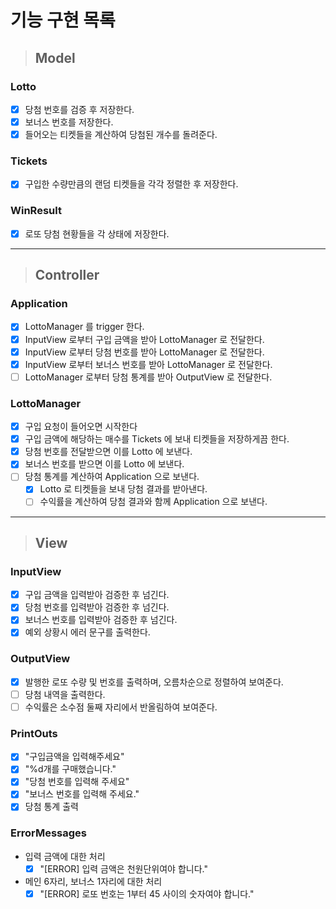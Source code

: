 # 기능 구현 목록
> ## Model

### Lotto
- [x] 당첨 번호를 검증 후 저장한다.
- [x] 보너스 번호를 저장한다.
- [x] 들어오는 티켓들을 계산하여 당첨된 개수를 돌려준다.

### Tickets
- [x] 구입한 수량만큼의 랜덤 티켓들을 각각 정렬한 후 저장한다.

### WinResult
- [x] 로또 당첨 현황들을 각 상태에 저장한다.

------------------------------------------------------------
> ## Controller

### Application
- [x] LottoManager 를 trigger 한다.
- [x] InputView 로부터 구입 금액을 받아 LottoManager 로 전달한다.
- [x] InputView 로부터 당첨 번호를 받아 LottoManager 로 전달한다.
- [x] InputView 로부터 보너스 번호를 받아 LottoManager 로 전달한다.
- [ ] LottoManager 로부터 당첨 통계를 받아 OutputView 로 전달한다.

### LottoManager
- [x] 구입 요청이 들어오면 시작한다
- [x] 구입 금액에 해당하는 매수를 Tickets 에 보내 티켓들을 저장하게끔 한다.
- [x] 당첨 번호를 전달받으면 이를 Lotto 에 보낸다.
- [x] 보너스 번호를 받으면 이를 Lotto 에 보낸다.
- [ ] 당첨 통계를 계산하여 Application 으로 보낸다.
  - [x] Lotto 로 티켓들을 보내 당첨 결과를 받아낸다.
  - [ ] 수익률을 계산하여 당첨 결과와 함께 Application 으로 보낸다.

------------------------------------------------------------
> ## View

### InputView
- [x] 구입 금액을 입력받아 검증한 후 넘긴다.
- [x] 당첨 번호를 입력받아 검증한 후 넘긴다.
- [x] 보너스 번호를 입력받아 검증한 후 넘긴다.
- [x] 예외 상황시 에러 문구를 출력한다.

### OutputView
- [x] 발행한 로또 수량 및 번호를 출력하며, 오름차순으로 정렬하여 보여준다.
- [ ] 당첨 내역을 출력한다.
- [ ] 수익률은 소수점 둘째 자리에서 반올림하여 보여준다.

### PrintOuts
- [x] "구입금액을 입력해주세요"
- [x] "%d개를 구매했습니다."
- [x] "당첨 번호를 입력해 주세요"
- [x] "보너스 번호를 입력해 주세요."
- [x] 당첨 통계 출력

### ErrorMessages
- 입력 금액에 대한 처리
  - [x] "[ERROR] 입력 금액은 천원단위여야 합니다."
- 메인 6자리, 보너스 1자리에 대한 처리
  - [x] "[ERROR] 로또 번호는 1부터 45 사이의 숫자여야 합니다."